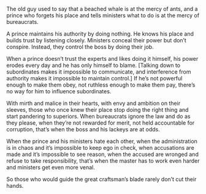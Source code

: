 The old guy used to say that
a beached whale is at the mercy of ants,
and a prince who forgets his place
and tells ministers what to do
is at the mercy of bureaucrats.

A prince maintains his authority by doing nothing.
He knows his place
and builds trust by listening closely.
Ministers conceal their power
but don’t conspire.
Instead,
they control the boss by doing their job.

When a prince
doesn’t trust the experts
and likes doing it himself,
his power erodes every day
and he has only himself to blame.
[Talking down to subordinates
makes it impossible to communicate,
and interference from authority
makes it impossible to maintain control.]
If he’s not powerful enough to make them obey,
not ruthless enough to make them pay,
there’s no way for him to influence subordinates.

With mirth and malice in their hearts,
with envy and ambition on their sleeves,
those who once knew their place
stop doing the right thing
and start pandering to superiors.
When bureaucrats ignore the law
and do as they please,
when they’re not rewarded for merit,
not held accountable for corruption,
that’s when the boss and his lackeys
are at odds.

When the prince and his ministers hate each other,
when the administration is in chaos
and it’s impossible to keep ego in check,
when accusations are made
and it’s impossible to see reason,
when the accused are wronged
and refuse to take responsibility,
that’s when the master has to work even harder
and ministers get even more venal.

So those who would guide
the great craftsman’s blade
rarely don’t cut their hands.
